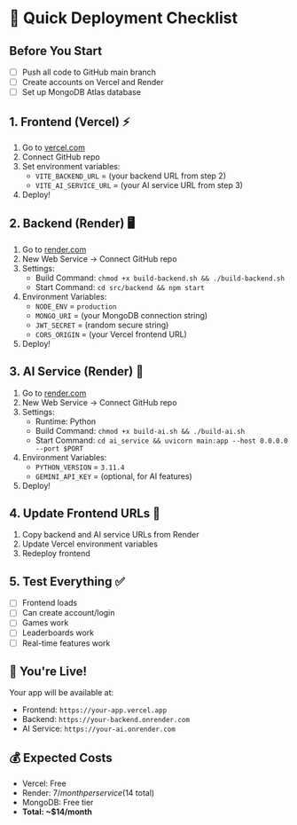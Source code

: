 # 🚀 Quick Deployment Checklist

## Before You Start
- [ ] Push all code to GitHub main branch
- [ ] Create accounts on Vercel and Render
- [ ] Set up MongoDB Atlas database

## 1. Frontend (Vercel) ⚡
1. Go to [vercel.com](https://vercel.com)
2. Connect GitHub repo
3. Set environment variables:
   - `VITE_BACKEND_URL` = (your backend URL from step 2)
   - `VITE_AI_SERVICE_URL` = (your AI service URL from step 3)
4. Deploy!

## 2. Backend (Render) 🖥️
1. Go to [render.com](https://render.com)
2. New Web Service → Connect GitHub repo
3. Settings:
   - Build Command: `chmod +x build-backend.sh && ./build-backend.sh`
   - Start Command: `cd src/backend && npm start`
4. Environment Variables:
   - `NODE_ENV` = `production`
   - `MONGO_URI` = (your MongoDB connection string)
   - `JWT_SECRET` = (random secure string)
   - `CORS_ORIGIN` = (your Vercel frontend URL)
5. Deploy!

## 3. AI Service (Render) 🤖
1. Go to [render.com](https://render.com)
2. New Web Service → Connect GitHub repo
3. Settings:
   - Runtime: Python
   - Build Command: `chmod +x build-ai.sh && ./build-ai.sh`
   - Start Command: `cd ai_service && uvicorn main:app --host 0.0.0.0 --port $PORT`
4. Environment Variables:
   - `PYTHON_VERSION` = `3.11.4`
   - `GEMINI_API_KEY` = (optional, for AI features)
5. Deploy!

## 4. Update Frontend URLs 🔄
1. Copy backend and AI service URLs from Render
2. Update Vercel environment variables
3. Redeploy frontend

## 5. Test Everything ✅
- [ ] Frontend loads
- [ ] Can create account/login
- [ ] Games work
- [ ] Leaderboards work
- [ ] Real-time features work

## 🎉 You're Live!

Your app will be available at:
- Frontend: `https://your-app.vercel.app`
- Backend: `https://your-backend.onrender.com`
- AI Service: `https://your-ai.onrender.com`

## 💰 Expected Costs
- Vercel: Free
- Render: $7/month per service ($14 total)
- MongoDB: Free tier
- **Total: ~$14/month**
